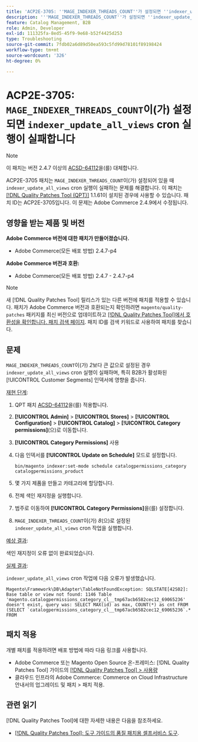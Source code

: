 ```yaml
---
title: 'ACP2E-3705: ''MAGE_INDEXER_THREADS_COUNT''가 설정되면 ''indexer_update_all_views'' cron 실행이 실패합니다'
description: '''MAGE_INDEXER_THREADS_COUNT''가 설정되면 ''indexer_update_all_views'' cron 실행이 실패하는 Adobe Commerce 문제를 해결하려면 ACP2E-3705 패치를 적용합니다.'
feature: Catalog Management, B2B
role: Admin, Developer
exl-id: 111325fa-8ed5-45f9-9e68-b52f4425d253
type: Troubleshooting
source-git-commit: 7fdb02a6d89d50ea593c5fd99d78101f89198424
workflow-type: tm+mt
source-wordcount: '326'
ht-degree: 0%

---
```


# ACP2E-3705: `MAGE_INDEXER_THREADS_COUNT`이(가) 설정되면 `indexer_update_all_views` cron 실행이 실패합니다

>[!NOTE]
>
>이 패치는 버전 2.4.7 이상의 [ACSD-64112](/help/tools/quality-patches-tool/patches-available-in-qpt/v1-1-59/acsd-64112-indexer-update-all-views-cron-execution-fails.md)을(를) 대체합니다.

ACP2E-3705 패치는 `MAGE_INDEXER_THREADS_COUNT`이(가) 설정되어 있을 때 `indexer_update_all_views` cron 실행이 실패하는 문제를 해결합니다. 이 패치는 [[!DNL Quality Patches Tool (QPT)]](/help/tools/quality-patches-tool/quality-patches-tool-to-self-serve-quality-patches.md) 1.1.61이 설치된 경우에 사용할 수 있습니다. 패치 ID는 ACP2E-3705입니다. 이 문제는 Adobe Commerce 2.4.9에서 수정됩니다.

## 영향을 받는 제품 및 버전

**Adobe Commerce 버전에 대한 패치가 만들어졌습니다.**

* Adobe Commerce(모든 배포 방법) 2.4.7-p4

**Adobe Commerce 버전과 호환:**

* Adobe Commerce(모든 배포 방법) 2.4.7 - 2.4.7-p4

>[!NOTE]
>
>새 [!DNL Quality Patches Tool] 릴리스가 있는 다른 버전에 패치를 적용할 수 있습니다. 패치가 Adobe Commerce 버전과 호환되는지 확인하려면 `magento/quality-patches` 패키지를 최신 버전으로 업데이트하고 [[!DNL Quality Patches Tool]에서 호환성을 확인합니다. 패치 검색 페이지](https://experienceleague.adobe.com/tools/commerce-quality-patches/index.html). 패치 ID를 검색 키워드로 사용하여 패치를 찾습니다.

## 문제

`MAGE_INDEXER_THREADS_COUNT`이(가) *2*&#x200B;보다 큰 값으로 설정된 경우 `indexer_update_all_views` cron 실행이 실패하며, 특히 B2B가 활성화된 [!UICONTROL Customer Segments] 인덱서에 영향을 줍니다.

<u>재현 단계</u>:

1. QPT 패치 [ACSD-64112](/help/tools/quality-patches-tool/patches-available-in-qpt/v1-1-59/acsd-64112-indexer-update-all-views-cron-execution-fails.md)을(를) 적용합니다.
1. **[!UICONTROL Admin]** > **[!UICONTROL Stores]** > **[!UICONTROL Configuration]** > **[!UICONTROL Catalog]** > **[!UICONTROL Category permissions]**(으)로 이동합니다.
1. **[!UICONTROL Category Permissions]** 사용
1. 다음 인덱서를 **[!UICONTROL Update on Schedule]** 모드로 설정합니다.

   ```
   bin/magento indexer:set-mode schedule catalogpermissions_category catalogpermissions_product
   ```

1. 몇 가지 제품을 만들고 카테고리에 할당합니다.
1. 전체 색인 재지정을 실행합니다.
1. 범주로 이동하여 **[!UICONTROL Category Permissions]**&#x200B;을(를) 설정합니다.
1. `MAGE_INDEXER_THREADS_COUNT`이(가) *8*(으)로 설정된 `indexer_update_all_views` cron 작업을 실행합니다.

<u>예상 결과</u>:

색인 재지정이 오류 없이 완료되었습니다.

<u>실제 결과</u>:

`indexer_update_all_views` cron 작업에 다음 오류가 발생했습니다.

```
Magento\Framework\DB\Adapter\TableNotFoundException: SQLSTATE[42S02]: Base table or view not found: 1146 Table 'magento.catalogpermissions_category_cl__tmp67acb6582cec12_69065236' doesn't exist, query was: SELECT MAX(id) as max, COUNT(*) as cnt FROM (SELECT `catalogpermissions_category_cl__tmp67acb6582cec12_69065236`.* FROM
```


## 패치 적용

개별 패치를 적용하려면 배포 방법에 따라 다음 링크를 사용합니다.

* Adobe Commerce 또는 Magento Open Source 온-프레미스: [!DNL Quality Patches Tool] 가이드의 [[!DNL Quality Patches Tool] > 사용량](/help/tools/quality-patches-tool/usage.md)
* 클라우드 인프라의 Adobe Commerce: Commerce on Cloud Infrastructure 안내서의 업그레이드 및 패치 > 패치 적용.

## 관련 읽기

[!DNL Quality Patches Tool]에 대한 자세한 내용은 다음을 참조하세요.

* [[!DNL Quality Patches Tool]: 도구 가이드의 품질 패치용 셀프서비스 도구](/help/tools/quality-patches-tool/quality-patches-tool-to-self-serve-quality-patches.md).
